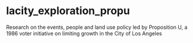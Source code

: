 # lacity_exploration_propu
Research on the events, people and land use policy led by Proposition U, a 1986 voter initiative on limiting growth in the City of Los Angeles
